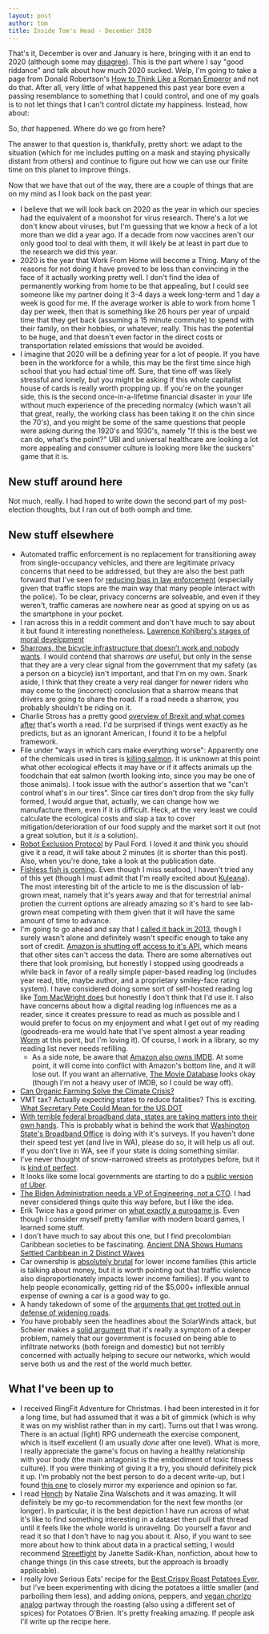 ```yaml
---
layout: post
author: tom
title: Inside Tom's Head - December 2020
---
```

That's it, December is over and January is here, bringing with it an end to 2020 (although some may [disagree](https://whatever.scalzi.com/2020/12/31/the-end-of-2020/)). This is the part where I say "good riddance" and talk about how much 2020 sucked. Welp, I'm going to take a page from Donald Robertson's [How to Think Like a Roman Emperor](https://donaldrobertson.name/how-to-think-like-a-roman-emperor-the-stoic-philosophy-of-marcus-aurelius/) and not do that. After all, very little of what happened this past year bore even a passing resemblance to something that I could control, and one of my goals is to not let things that I can't control dictate my happiness. Instead, how about:

So, *that* happened. Where do we go from here?

The answer to that question is, thankfully, pretty short: we adapt to the situation (which for me includes putting on a mask and staying physically distant from others) and continue to figure out how we can use our finite time on this planet to improve things.

Now that we have that out of the way, there are a couple of things that are on my mind as I look back on the past year:
* I believe that we will look back on 2020 as the year in which our species had the equivalent of a moonshot for virus research. There's a lot we don't know about viruses, but I'm guessing that we know a heck of a lot more than we did a year ago. If a decade from now vaccines aren't our only good tool to deal with them, it will likely be at least in part due to the research we did this year.
* 2020 is the year that Work From Home will become a Thing. Many of the reasons for not doing it have proved to be less than convincing in the face of it actually working pretty well. I don't find the idea of permanently working from home to be that appealing, but I could see someone like my partner doing it 3-4 days a week long-term and 1 day a week is good for me. If the average worker is able to work from home 1 day per week, then that is something like 26 hours per year of unpaid time that they get back (assuming a 15 minute commute) to spend with their family, on their hobbies, or whatever, really. This has the potential to be huge, and that doesn't even factor in the direct costs or transportation related emissions that would be avoided.
* I imagine that 2020 will be a defining year for a lot of people. If you have been in the workforce for a while, this may be the first time since high school that you had actual time off. Sure, that time off was likely stressful and lonely, but you might be asking if this whole capitalist house of cards is really worth propping up. If you're on the younger side, this is the second once-in-a-lifetime financial disaster in your life without much experience of the preceding normalcy (which wasn't all that great, really, the working class has been taking it on the chin since the 70's), and you might be some of the same questions that people were asking during the 1920's and 1930's, namely "If this is the best we can do, what's the point?" UBI and universal healthcare are looking a lot more appealing and consumer culture is looking more like the suckers' game that it is.

## New stuff around here
Not much, really. I had hoped to write down the second part of my post-election thoughts, but I ran out of both oomph and time.

## New stuff elsewhere
* Automated traffic enforcement is no replacement for transitioning away from single-occupancy vehicles, and there are legitimate privacy concerns that need to be addressed, but they are also the best path forward that I've seen for [reducing bias in law enforcement](https://www.smartcitiesdive.com/news/how-automation-can-alleviate-law-enforcement-bias-in-transportation/589920/) (especially given that traffic stops are the main way that many people interact with the police). To be clear, privacy concerns are solveable, and even if they weren't, traffic cameras are nowhere near as good at spying on us as the smartphone in your pocket.
* I ran across this in a reddit comment and don't have much to say about it but found it interesting nonetheless. [Lawrence Kohlberg's stages of moral development](https://en.m.wikipedia.org/wiki/Lawrence_Kohlberg%27s_stages_of_moral_development)
* [Sharrows, the bicycle infrastructure that doesn’t work and nobody wants](https://macwright.com/2020/12/04/sharrows.html). I would contend that sharrows *are* useful, but only in the sense that they are a very clear signal from the government that my safety (as a person on a bicycle) isn't important, and that I'm on my own. Snark aside, I think that they create a very real danger for newer riders who may come to the (incorrect) conclusion that a sharrow means that drivers are going to share the road. If a road needs a sharrow, you probably shouldn't be riding on it.
* Charlie Stross has a pretty good [overview of Brexit and what comes after](http://www.antipope.org/charlie/blog-static/2020/12/so-you-say-you-want-a-revoluti.html) that's worth a read. I'd be surprised if things went exactly as he predicts, but as an ignorant American, I found it to be a helpful framework.
* File under "ways in which cars make everything worse": Apparently one of the chemicals used in tires is [killing salmon](https://www.inverse.com/science/what-is-killing-salmon). It is unknown at this point what other ecological effects it may have or if it affects animals up the foodchain that eat salmon (worth looking into, since you may be one of those animals). I took issue with the author's assertion that we "can't control what's in our tires". Since car tires don't drop from the sky fully formed, I would argue that, actually, we can change how we manufacture them, even if it is difficult. Heck, at the very least we could calculate the ecological costs and slap a tax to cover mitigation/deterioration of our food supply and the market sort it out (not a great solution, but it *is* a solution).
* [Robot Exclusion Protocol](https://www.ftrain.com/robot_exclusion_protocol) by Paul Ford. I loved it and think you should give it a read, it will take about 2 minutes (it is shorter than this post). Also, when you're done, take a look at the publication date.
* [Fishless fish is coming](https://www.outsideonline.com/2419099/plant-based-fish-seafood-good-catch). Even though I miss seafood, I haven't tried any of this yet (though I must admit that I'm really excited about [Kuleana](https://www.kuleana.co/)). The most interesting bit of the article to me is the discussion of lab-grown meat, namely that it's years away and that for terrestrial animal protien the current options are already amazing so it's hard to see lab-grown meat competing with them given that it will have the same amount of time to advance.
* I'm going to go ahead and say that I [called it back in 2013](http://pawnstorm.net/2013/04/09/as-i-was-saying.html), though I surely wasn't alone and definitely wasn't specific enough to take any sort of credit. [Amazon is shutting off access to it's API](https://joealcorn.co.uk/blog/2020/goodreads-retiring-API), which means that other sites can't access the data. There are some alternatives out there that look promising, but honestly I stopped using goodreads a while back in favor of a really simple paper-based reading log (includes year read, title, maybe author, and a proprietary smiley-face rating system). I have considered doing some sort of self-hosted reading log like [Tom MacWright does](https://macwright.com/2020/12/24/the-new-reading-stack.html) but honestly I don't think that I'd use it. I also have concerns about how a digital reading log influences me as a reader, since it creates pressure to read as much as possible and I would prefer to focus on my enjoyment and what I get out of my reading (goodreads-era me would hate that I've spent almost a year reading [Worm](https://parahumans.wordpress.com/) at this point, but I'm loving it). Of course, I work in a library, so my reading list never needs refilling.
    * As a side note, be aware that [Amazon also owns IMDB](https://www.investopedia.com/articles/investing/091015/overview-businesses-owned-amazon.asp). At some point, it will come into conflict with Amazon's bottom line, and it will lose out. If you want an alternative, [The Movie Database](https://www.themoviedb.org/) looks okay (though I'm not a heavy user of IMDB, so I could be way off).
* [Can Organic Farming Solve the Climate Crisis?](https://civileats.com/2020/12/15/can-organic-farming-solve-the-climate-crisis/)
* VMT tax? Actually expecting states to reduce fatalities? This is exciting. [What Secretary Pete Could Mean for the US DOT](https://usa.streetsblog.org/2020/12/15/what-secretary-pete-could-mean-for-the-us-dot/)
* [With terrible federal broadband data, states are taking matters into their own hands](https://www.techdirt.com/articles/20201215/09244445885/with-terrible-federal-broadband-data-states-are-taking-matters-into-their-own-hands.shtml). This is probably what is behind the work that [Washington State's Broadband Office](https://www.commerce.wa.gov/building-infrastructure/washington-statewide-broadband-act/) is doing with it's surveys. If you haven't done their speed test yet (and live in WA), please do so, it will help us all out. If you don't live in WA, see if your state is doing something similar.
* I've never thought of snow-narrowed streets as prototypes before, but it is [kind of perfect](https://mass.streetsblog.org/2020/12/21/its-sneckdown-season/).
* It looks like some local governments are starting to do a [public version of Uber](https://www.salemnews.com/news/local_news/new-ride-share-takes-you-anywhere-in-salem-for-2/article_362d351c-bbb7-54bd-b662-927535e82174.html).
* [The Biden Administration needs a VP of Engineering, not a CTO](https://www.wired.com/story/biden-administration-needs-vp-engineering-not-cto). I had never considered things quite this way before, but I like the idea.
* Erik Twice has a good primer on [what exactly a eurogame is](https://eriktwice.com/en/2020/12/24/what-is-a-eurogame/). Even though I consider myself pretty familiar with modern board games, I learned some stuff.
* I don't have much to say about this one, but I find precolombian Caribbean societies to be fascinating. [Ancient DNA Shows Humans Settled Caribbean in 2 Distinct Waves](https://www.nytimes.com/2020/12/23/science/dna-caribbean-islands.html)
* Car ownership is [absolutely brutal](https://usa.streetsblog.org/2020/12/24/op-ed-automobile-dependency-an-unequal-burden/) for lower income families (this article is talking about money, but it is worth pointing out that traffic violence also disproportionately impacts lower income families). If you want to help people economically, getting rid of the $5,000+ inflexible annual expense of owning a car is a good way to go.
* A handy takedown of some of the [arguments that get trotted out in defense of widening roads](https://usa.streetsblog.org/2020/12/29/five-road-widening-myths-that-are-delaying-climate-action/).
* You have probably seen the headlines about the SolarWinds attack, but Scheier makes a [solid argument](https://www.schneier.com/blog/archives/2020/12/russias-solarwinds-attack.html) that it's really a symptom of a deeper problem, namely that our government is focused on being able to infiltrate networks (both foreign and domestic) but not terribly concerned with actually helping to secure our networks, which would serve both us and the rest of the world much better.

## What I've been up to
* I received RingFit Adventure for Christmas. I had been interested in it for a long time, but had assumed that it was a bit of gimmick (which is why it was on my wishlist rather than in my cart). Turns out that I was wrong. There is an actual (light) RPG underneath the exercise component, which is itself excellent (I am usually *done* after one level). What is more, I really appreciate the game's focus on having a healthy relationship with your body (the main antagonist is the embodiment of toxic fitness culture). If you were thinking of giving it a try, you should definitely pick it up. I'm probably not the best person to do a decent write-up, but I found [this one](https://www.polygon.com/2020/5/25/21266228/ring-fit-adventure-quarantine-fitness-toxicity-nintendo-switch) to closely mirror my experience and opinion so far.
* I read [Hench](https://www.worldcat.org/search?q=hench+walschots&qt=results_page) by Natalie Zina Walschots and it was amazing. It will definitely be my go-to recommendation for the next few months (or longer). In particular, it is the best depiction I have run across of what it's like to find something interesting in a dataset then pull that thread until it feels like the whole world is unraveling. Do yourself a favor and read it so that I don't have to nag you about it. Also, if you want to see more about how to think about data in a practical setting, I would recommend [Streetfight](https://www.worldcat.org/title/streetfight-handbook-for-an-urban-revolution/oclc/1051708034&referer=brief_results) by Janette Sadik-Khan, nonfiction, about how to change things (in this case streets, but the approach is broadly applicable).
* I really love Serious Eats' recipe for the [Best Crispy Roast Potatoes Ever](https://www.seriouseats.com/recipes/2016/12/the-best-roast-potatoes-ever-recipe.html), but I've been experimenting with dicing the potatoes a little smaller (and parboiling them less), and adding onions, peppers, and [vegan chorizo analog](http://fieldroast.com/product/mexican-chipotle-sausage/) partway through the roasting (also using a different set of spices) for Potatoes O'Brien. It's pretty freaking amazing. If people ask I'll write up the recipe here.
